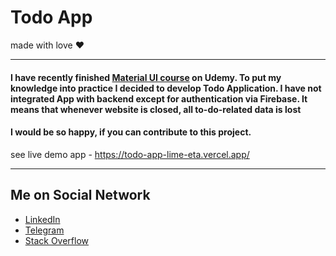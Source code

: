 # Todo App

made with love ❤️

---

#### I have recently finished [Material UI course](https://www.udemy.com/course/implement-high-fidelity-designs-with-material-ui-and-reactjs/) on Udemy. To put my knowledge into practice I decided to develop Todo Application. I have not integrated App with backend except for authentication via Firebase. It means that whenever website is closed, all to-do-related data is lost

#### I would be so happy, if you can contribute to this project.

see live demo app - https://todo-app-lime-eta.vercel.app/

---

## Me on Social Network

- [LinkedIn](https://www.linkedin.com/in/boymurodov-samandar/)
- [Telegram](http://t.me/boymurodovsamandar)
- [Stack Overflow](https://stackoverflow.com/users/14190579/samandar)
